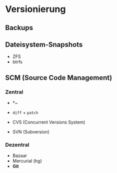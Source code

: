 # Versionierung

## Backups

## Dateisystem-Snapshots

* ZFS
* btrfs

## SCM (**Source Code Management**)

### Zentral

* \*~
* `diff` + `patch`

* CVS (Concurrent Versions System)
* SVN (Subversion)

### Dezentral

* Bazaar
* Mercurial (hg)
* **Git**
